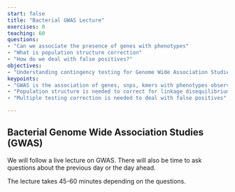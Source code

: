 ```yaml
---
start: false
title: "Bacterial GWAS Lecture"
exercises: 0
teaching: 60
questions:
- "Can we associate the presence of genes with phenotypes"
- "What is population structure correction"
- "How do we deal with false positives?"
objectives:
- "Understanding contingency testing for Genome Wide Association Studies"
keypoints:
- "GWAS is the association of genes, snps, kmers with phenotypes observed"
- "Population structure is needed to correct for linkage disequilibrium"
- "Multiple testing correction is needed to deal with false positives"

---
```


## Bacterial Genome Wide Association Studies (GWAS)

We will follow a live lecture on GWAS. There will also be time to ask questions about the previous day or the day ahead.

The lecture takes 45-60 minutes depending on the questions. 
